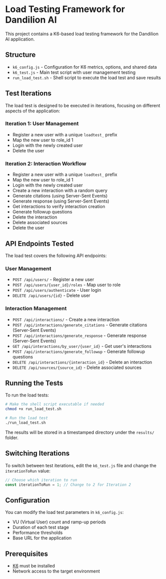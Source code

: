 # Load Testing Framework for Dandilion AI

This project contains a K6-based load testing framework for the Dandilion AI application.

## Structure

- `k6_config.js` - Configuration for K6 metrics, options, and shared data
- `k6_test.js` - Main test script with user management testing
- `run_load_test.sh` - Shell script to execute the load test and save results

## Test Iterations

The load test is designed to be executed in iterations, focusing on different aspects of the application:

### Iteration 1: User Management
- Register a new user with a unique `loadtest_` prefix
- Map the new user to role_id 1
- Login with the newly created user
- Delete the user

### Iteration 2: Interaction Workflow
- Register a new user with a unique `loadtest_` prefix
- Map the new user to role_id 1
- Login with the newly created user
- Create a new interaction with a random query
- Generate citations (using Server-Sent Events)
- Generate response (using Server-Sent Events)
- Get interactions to verify interaction creation
- Generate followup questions
- Delete the interaction
- Delete associated sources
- Delete the user

## API Endpoints Tested

The load test covers the following API endpoints:

### User Management
- `POST /api/users/` - Register a new user
- `POST /api/users/{user_id}/roles` - Map user to role
- `POST /api/users/authenticate` - User login
- `DELETE /api/users/{id}` - Delete user

### Interaction Management
- `POST /api/interactions/` - Create a new interaction
- `POST /api/interactions/generate_citations` - Generate citations (Server-Sent Events)
- `POST /api/interactions/generate_response` - Generate response (Server-Sent Events)
- `GET /api/interactions/by_user/{user_id}` - Get user's interactions
- `POST /api/interactions/generate_followup` - Generate followup questions
- `DELETE /api/interactions/{interaction_id}` - Delete an interaction
- `DELETE /api/sources/{source_id}` - Delete associated sources

## Running the Tests

To run the load tests:

```bash
# Make the shell script executable if needed
chmod +x run_load_test.sh

# Run the load test
./run_load_test.sh
```

The results will be stored in a timestamped directory under the `results/` folder.

## Switching Iterations

To switch between test iterations, edit the `k6_test.js` file and change the `iterationToRun` value:

```javascript
// Choose which iteration to run
const iterationToRun = 1; // Change to 2 for Iteration 2
```

## Configuration

You can modify the load test parameters in `k6_config.js`:

- VU (Virtual User) count and ramp-up periods
- Duration of each test stage
- Performance thresholds
- Base URL for the application

## Prerequisites

- [K6](https://k6.io/docs/getting-started/installation/) must be installed
- Network access to the target environment 